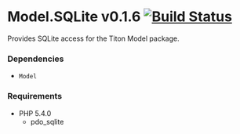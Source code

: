 # Model.SQLite v0.1.6 [![Build Status](https://travis-ci.org/titon/model-sqlite.png)](https://travis-ci.org/titon/model-sqlite) #

Provides SQLite access for the Titon Model package.

### Dependencies ###

* `Model`

### Requirements ###

* PHP 5.4.0
	* pdo_sqlite